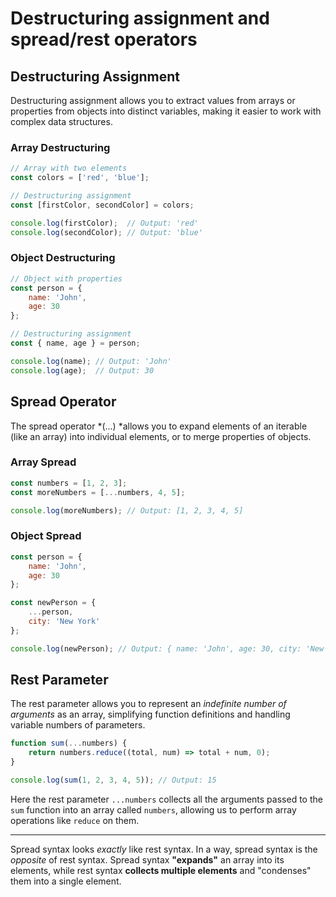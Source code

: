 # Destructuring assignment and spread/rest operators

## Destructuring Assignment
Destructuring assignment allows you to extract values from arrays or properties from objects into distinct variables, making it easier to work with complex data structures.

### Array Destructuring
```js
// Array with two elements
const colors = ['red', 'blue'];

// Destructuring assignment
const [firstColor, secondColor] = colors;

console.log(firstColor);  // Output: 'red'
console.log(secondColor); // Output: 'blue'
```

### Object Destructuring

```js
// Object with properties
const person = {
    name: 'John',
    age: 30
};

// Destructuring assignment
const { name, age } = person;

console.log(name); // Output: 'John'
console.log(age);  // Output: 30
```

## Spread Operator
The spread operator *(...) *allows you to expand elements of an iterable (like an array) into individual elements, or to merge properties of objects.

### Array Spread

```js
const numbers = [1, 2, 3];
const moreNumbers = [...numbers, 4, 5];

console.log(moreNumbers); // Output: [1, 2, 3, 4, 5]
```

### Object Spread
```js
const person = {
    name: 'John',
    age: 30
};

const newPerson = {
    ...person,
    city: 'New York'
};

console.log(newPerson); // Output: { name: 'John', age: 30, city: 'New York' }
```

## Rest Parameter
The rest parameter allows you to represent an *indefinite number of arguments* as an array, simplifying function definitions and handling variable numbers of parameters.

```js
function sum(...numbers) {
    return numbers.reduce((total, num) => total + num, 0);
}

console.log(sum(1, 2, 3, 4, 5)); // Output: 15
```

Here the rest parameter `...numbers` collects all the arguments passed to the `sum` function into an array called `numbers`, allowing us to perform array operations like `reduce` on them.

---

Spread syntax looks *exactly* like rest syntax. In a way, spread syntax is the *opposite* of rest syntax. Spread syntax **"expands"** an array into its elements, while rest syntax **collects multiple elements** and "condenses" them into a single element.